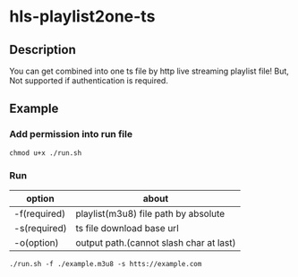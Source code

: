 # hls-playlist2one-ts

## Description

You can get combined into one ts file by http live streaming playlist file!
But, Not supported if authentication is required.

## Example

### Add permission into run file

```shell
chmod u+x ./run.sh
```

### Run

|option|about|
|---|---|
|-f(required)|playlist(m3u8) file path by absolute|
|-s(required)|ts file download base url|
|-o(option)|output path.(cannot slash char at last)|

```shell
./run.sh -f ./example.m3u8 -s htts://example.com
```